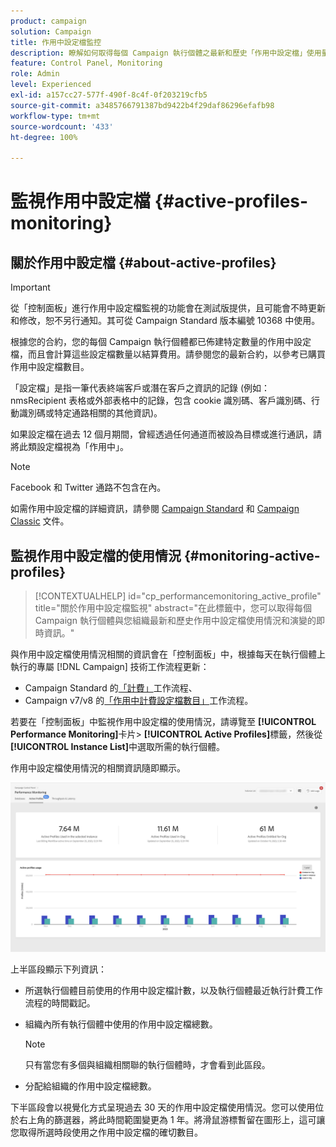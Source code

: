 ```yaml
---
product: campaign
solution: Campaign
title: 作用中設定檔監控
description: 瞭解如何取得每個 Campaign 執行個體之最新和歷史「作用中設定檔」使用量和演化的即時資訊。
feature: Control Panel, Monitoring
role: Admin
level: Experienced
exl-id: a157cc27-577f-490f-8c4f-0f203219cfb5
source-git-commit: a3485766791387bd9422b4f29daf86296efafb98
workflow-type: tm+mt
source-wordcount: '433'
ht-degree: 100%

---
```


# 監視作用中設定檔 {#active-profiles-monitoring}

## 關於作用中設定檔 {#about-active-profiles}

>[!IMPORTANT]
>
>從「控制面板」進行作用中設定檔監視的功能會在測試版提供，且可能會不時更新和修改，恕不另行通知。其可從 Campaign Standard 版本編號 10368 中使用。

根據您的合約，您的每個 Campaign 執行個體都已佈建特定數量的作用中設定檔，而且會計算這些設定檔數量以結算費用。請參閱您的最新合約，以參考已購買作用中設定檔數目。

「設定檔」是指一筆代表終端客戶或潛在客戶之資訊的記錄 (例如：nmsRecipient 表格或外部表格中的記錄，包含 cookie 識別碼、客戶識別碼、行動識別碼或特定通路相關的其他資訊)。

如果設定檔在過去 12 個月期間，曾經透過任何通道而被設為目標或進行通訊，請將此類設定檔視為「作用中」。

>[!NOTE]
>
>Facebook 和 Twitter 通路不包含在內。

如需作用中設定檔的詳細資訊，請參閱 [Campaign Standard](https://experienceleague.adobe.com/docs/campaign-standard/using/profiles-and-audiences/managing-profiles/active-profiles.html?lang=zh-Hant) 和 [Campaign Classic](https://experienceleague.adobe.com/docs/campaign-classic/using/getting-started/profile-management/about-profiles.html?lang=zh-Hant#active-profiles) 文件。

## 監視作用中設定檔的使用情況 {#monitoring-active-profiles}

>[!CONTEXTUALHELP]
>id="cp_performancemonitoring_active_profile"
>title="關於作用中設定檔監視"
>abstract="在此標籤中，您可以取得每個 Campaign 執行個體與您組織最新和歷史作用中設定檔使用情況和演變的即時資訊。"

與作用中設定檔使用情況相關的資訊會在「控制面板」中，根據每天在執行個體上執行的專屬 [!DNL Campaign] 技術工作流程更新：
* Campaign Standard 的[「計費」](https://experienceleague.adobe.com/docs/campaign-standard/using/administrating/application-settings/technical-workflows.html?lang=zh-Hant)工作流程、
* Campaign v7/v8 的[「作用中計費設定檔數目」](https://experienceleague.adobe.com/docs/campaign-classic/using/automating-with-workflows/advanced-management/about-technical-workflows.html?lang=zh-Hant)工作流程。


若要在「控制面板」中監視作用中設定檔的使用情況，請導覽至 **[!UICONTROL Performance Monitoring]**&#x200B;卡片> **[!UICONTROL Active Profiles]**&#x200B;標籤，然後從&#x200B;**[!UICONTROL Instance List]**&#x200B;中選取所需的執行個體。

作用中設定檔使用情況的相關資訊隨即顯示。

![](assets/active-profiles-graph.png)

上半區段顯示下列資訊：

* 所選執行個體目前使用的作用中設定檔計數，以及執行個體最近執行計費工作流程的時間戳記。

* 組織內所有執行個體中使用的作用中設定檔總數。

  >[!NOTE]
  >
  >只有當您有多個與組織相關聯的執行個體時，才會看到此區段。

* 分配給組織的作用中設定檔總數。

下半區段會以視覺化方式呈現過去 30 天的作用中設定檔使用情況。您可以使用位於右上角的篩選器，將此時間範圍變更為 1 年。將滑鼠游標暫留在圖形上，這可讓您取得所選時段使用之作用中設定檔的確切數目。
